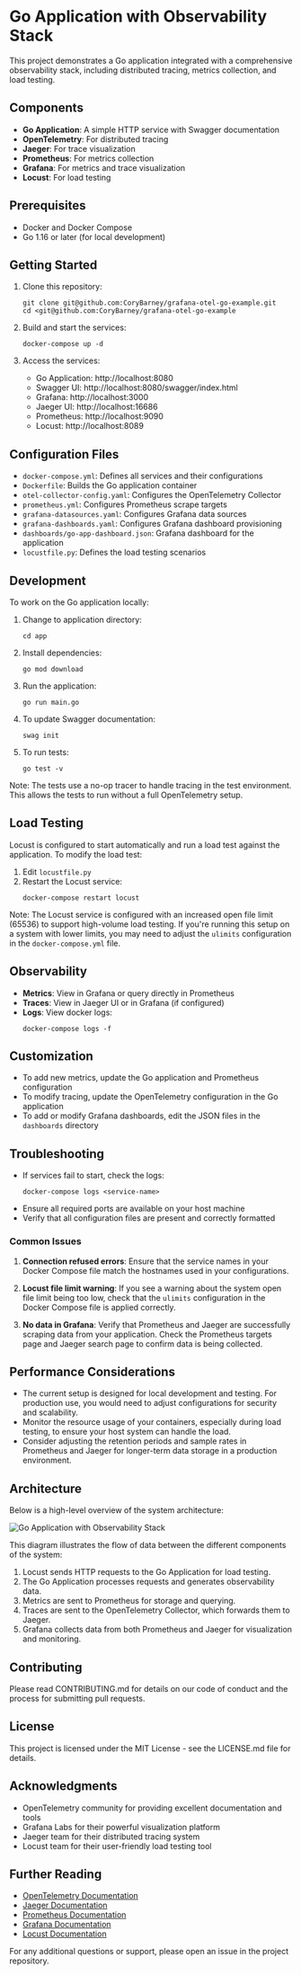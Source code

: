 # Go Application with Observability Stack

This project demonstrates a Go application integrated with a comprehensive observability stack, including distributed tracing, metrics collection, and load testing.

## Components

- **Go Application**: A simple HTTP service with Swagger documentation
- **OpenTelemetry**: For distributed tracing
- **Jaeger**: For trace visualization
- **Prometheus**: For metrics collection
- **Grafana**: For metrics and trace visualization
- **Locust**: For load testing

## Prerequisites

- Docker and Docker Compose
- Go 1.16 or later (for local development)

## Getting Started

1. Clone this repository:
   ```
   git clone git@github.com:CoryBarney/grafana-otel-go-example.git
   cd <git@github.com:CoryBarney/grafana-otel-go-example
   ```

2. Build and start the services:
   ```
   docker-compose up -d
   ```

3. Access the services:
   - Go Application: http://localhost:8080
   - Swagger UI: http://localhost:8080/swagger/index.html
   - Grafana: http://localhost:3000
   - Jaeger UI: http://localhost:16686
   - Prometheus: http://localhost:9090
   - Locust: http://localhost:8089

## Configuration Files

- `docker-compose.yml`: Defines all services and their configurations
- `Dockerfile`: Builds the Go application container
- `otel-collector-config.yaml`: Configures the OpenTelemetry Collector
- `prometheus.yml`: Configures Prometheus scrape targets
- `grafana-datasources.yaml`: Configures Grafana data sources
- `grafana-dashboards.yaml`: Configures Grafana dashboard provisioning
- `dashboards/go-app-dashboard.json`: Grafana dashboard for the application
- `locustfile.py`: Defines the load testing scenarios

## Development

To work on the Go application locally:


1. Change to application directory:
    ```
    cd app
    ```

2. Install dependencies:
   ```
   go mod download
   ```

3. Run the application:
   ```
   go run main.go
   ```

4. To update Swagger documentation:
   ```
   swag init
   ```

5. To run tests:
   ```
   go test -v
   ```

  Note: The tests use a no-op tracer to handle tracing in the test environment. This allows the tests to run without a full OpenTelemetry setup.

## Load Testing

Locust is configured to start automatically and run a load test against the application. To modify the load test:

1. Edit `locustfile.py`
2. Restart the Locust service:
   ```
   docker-compose restart locust
   ```

Note: The Locust service is configured with an increased open file limit (65536) to support high-volume load testing. If you're running this setup on a system with lower limits, you may need to adjust the `ulimits` configuration in the `docker-compose.yml` file.

## Observability

- **Metrics**: View in Grafana or query directly in Prometheus
- **Traces**: View in Jaeger UI or in Grafana (if configured)
- **Logs**: View docker logs:
  ```
  docker-compose logs -f
  ```

## Customization

- To add new metrics, update the Go application and Prometheus configuration
- To modify tracing, update the OpenTelemetry configuration in the Go application
- To add or modify Grafana dashboards, edit the JSON files in the `dashboards` directory

## Troubleshooting

- If services fail to start, check the logs:
  ```
  docker-compose logs <service-name>
  ```
- Ensure all required ports are available on your host machine
- Verify that all configuration files are present and correctly formatted

### Common Issues

1. **Connection refused errors**: Ensure that the service names in your Docker Compose file match the hostnames used in your configurations.

2. **Locust file limit warning**: If you see a warning about the system open file limit being too low, check that the `ulimits` configuration in the Docker Compose file is applied correctly.

3. **No data in Grafana**: Verify that Prometheus and Jaeger are successfully scraping data from your application. Check the Prometheus targets page and Jaeger search page to confirm data is being collected.

## Performance Considerations

- The current setup is designed for local development and testing. For production use, you would need to adjust configurations for security and scalability.
- Monitor the resource usage of your containers, especially during load testing, to ensure your host system can handle the load.
- Consider adjusting the retention periods and sample rates in Prometheus and Jaeger for longer-term data storage in a production environment.

## Architecture

Below is a high-level overview of the system architecture:

![Go Application with Observability Stack](./docs/go_application_with_observability_stack.png)

This diagram illustrates the flow of data between the different components of the system:

1. Locust sends HTTP requests to the Go Application for load testing.
2. The Go Application processes requests and generates observability data.
3. Metrics are sent to Prometheus for storage and querying.
4. Traces are sent to the OpenTelemetry Collector, which forwards them to Jaeger.
5. Grafana collects data from both Prometheus and Jaeger for visualization and monitoring.


## Contributing

Please read CONTRIBUTING.md for details on our code of conduct and the process for submitting pull requests.

## License

This project is licensed under the MIT License - see the LICENSE.md file for details.

## Acknowledgments

- OpenTelemetry community for providing excellent documentation and tools
- Grafana Labs for their powerful visualization platform
- Jaeger team for their distributed tracing system
- Locust team for their user-friendly load testing tool

## Further Reading

- [OpenTelemetry Documentation](https://opentelemetry.io/docs/)
- [Jaeger Documentation](https://www.jaegertracing.io/docs/)
- [Prometheus Documentation](https://prometheus.io/docs/introduction/overview/)
- [Grafana Documentation](https://grafana.com/docs/)
- [Locust Documentation](https://docs.locust.io/en/stable/)

For any additional questions or support, please open an issue in the project repository.